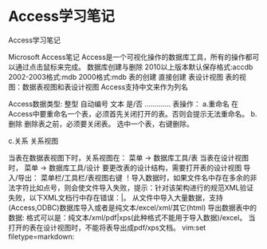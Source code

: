 <link href="../../../css/style.css" rel="stylesheet" type="text/css" />


# Access学习笔记
Access学习笔记


Microsoft Access笔记
Access是一个可视化操作的数据库工具，所有的操作都可以通过点击鼠标来完成。
数据库创建与删除
2010以上版本默认保存格式:accdb
2002-2003格式:mdb
2000格式:mdb
表的创建
直接创建
表设计视图
表的视图：数据表视图和表设计视图
Access支持中文来作为列名

Access数据类型:
整型
自动编号
文本
是/否
.............
表操作：
a.重命名
在Access中要重命名一个表，必须首先关闭打开的表。否则会提示无法重命名。
b.删除
删除表之前，必须要关闭表。
选中一个表，右键删除。

c.关系
关系视图

当表在数据表视图下时，关系视图在：
菜单 -> 数据库工具/表
当表在设计视图时，
菜单 -> 数据库工具/设计
要更改表的设计结构，需要打开表的设计视图
导入/导出：
菜单栏/工具栏/表视图右键
！导入数据时，如果文件名中存在多余的非法字符比如点号，则会使文件导入失败，提示：针对该架构进行的规范XML验证失败，以下XML文档行中存在错误：|。
从文件中导入大量数据，支持(Access,ODBC)数据库导入或者是纯文本/excel/xml/其它(html)
导出数据表中的数据:
格式可以是：纯文本/xml/pdf|xps(此种格式不能用于导入数据)/excel。
当打开的表在设计视图时，不能将表导出成pdf/xps文档。
 vim:set filetype=markdown: 

